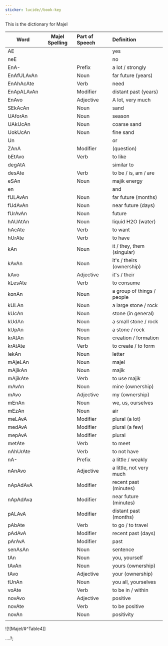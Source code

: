 ```yaml
---
sticker: lucide//book-key
---
```

This is the dictionary for Majel

| Word       | Majel Spelling | Part of Speech | Definition                 |
| ---------- | -------------- |:-------------- |:-------------------------- |
| AE         |                |                | yes                        |
| neE        |                |                | no                         |
| EnA-       |                | Prefix         | a lot / strongly           |
| EnAfULAvAn |                | Noun           | far future (years)         |
| EnAhAcAte  |                | Verb           | need                       |
| EnApALAvAn |                | Modifier       | distant past (years)       |
| EnAvo      |                | Adjective      | A lot, very much           |
| SEkAcAn    |                | Noun           | sand                       |
| UAforAn    |                | Noun           | season                     |
| UAkUcAn    |                | Noun           | coarse sand                |
| UokUcAn    |                | Noun           | fine sand                  |
| Un         |                |                | or                         |
| ZAnA       |                | Modifier       | (question)                 |
| bEtAvo     |                | Verb           | to like                    |
| degAtA     |                |                | similar to                 |
| desAte     |                | Verb           | to be / is, am / are       |
| eSAn       |                | Noun           | majik energy               |
| en         |                |                | and                        |
| fULAvAn    |                | Noun           | far future (months)        |
| fUdAvAn    |                | Noun           | near future (days)         |
| fUrAvAn    |                | Noun           | future                     |
| hAUAtAn    |                | Noun           | liquid H2O (water)         |
| hAcAte     |                | Verb           | to want                    |
| hUrAte     |                | Verb           | to have                    |
| kAn        |                | Noun           | it / they, them (singular) |
| kAvAn      |                | Noun           | it's / theirs (ownership)  |
| kAvo       |                | Adjective      | it's / their               |
| kLesAte    |                | Verb           | to consume                 |
| konAn      |                | Noun           | a group of things / people |
| kULAn      |                | Noun           | a large stone / rock       |
| kUcAn      |                | Noun           | stone (in general)         |
| kUdAn      |                | Noun           | a small stone / rock       |
| kUpAn      |                | Noun           | a stone / rock             |
| krAtAn     |                | Noun           | creation / formation       |
| krAtAte    |                | Verb           | to create / to form        |
| lekAn      |                | Noun           | letter                     |
| mAjeLAn    |                | Noun           | majel                      |
| mAjikAn    |                | Noun           | majik                      |
| mAjikAte   |                | Verb           | to use majik               |
| mAvAn      |                | Noun           | mine (ownership)           |
| mAvo       |                | Adjective      | my (ownership)             |
| mEnAn      |                | Noun           | we, us, ourselves          |
| mEzAn      |                | Noun           | air                        |
| meLAvA     |                | Modifier       | plural (a lot)             |
| medAvA     |                | Modifier       | plural (a few)             |
| mepAvA     |                | Modifier       | plural                     |
| metAte     |                | Verb           | to meet                    |
| nAhUrAte   |                | Verb           | to not have                |
| nA-        |                | Prefix         | a little / weakly          |
| nAnAvo     |                | Adjective      | a little, not very much    |
| nApAdAvA   |                | Modifier       | recent past (minutes)      |
| nApAdAva   |                | Modifier       | near future (minutes)      |
| pALAvA     |                | Modifier       | distant past (months)      |
| pAbAte     |                | Verb           | to go / to travel          |
| pAdAvA     |                | Modifier       | recent past (days)         |
| pArAvA     |                | Modifier       | past                       |
| senAsAn    |                | Noun           | sentence                   |
| tAn        |                | Noun           | you, yourself              |
| tAvAn      |                | Noun           | yours (ownership)          |
| tAvo       |                | Adjective      | your (ownership)           |
| tUnAn      |                | Noun           | you all, yourselves        |
| voAte      |                | Verb           | to be in / within          |
| novAvo     |                | Adjective      | positive                   |
| novAte     |                | Verb           | to be positive             |
| novAn      |                | Noun           | positivity                 |
|            |                |                |                            |


![![Majel/#^Table4]]




....?;